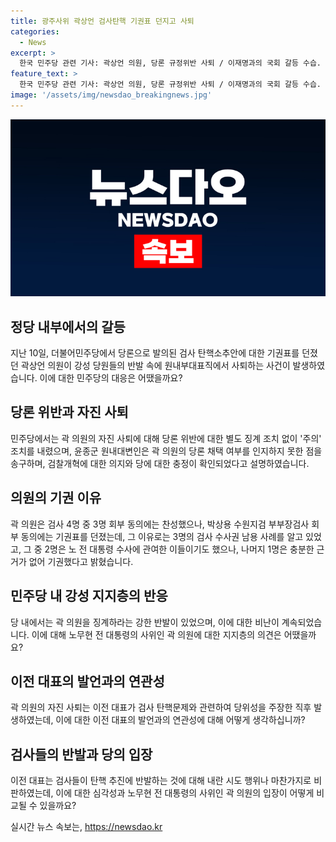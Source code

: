 ```yaml
---
title: 광주사위 곽상언 검사탄핵 기권표 던지고 사퇴
categories:
  - News
excerpt: >
  한국 민주당 관련 기사: 곽상언 의원, 당론 규정위반 사퇴 / 이재명과의 국회 갈등 수습. 검사 탄핵 문제로 곽 의원의 자진 사퇴 발표. 노무현 전 대통령 사위로 알려진 곽 의원, 이재명에 대한 검사 탄핵소추안 표결에서 의원 총회에서의 입장과 다르게 회부 동의에 기권표를 던져 논란이 된 바 있었다. 이에 민주당은 곽 의원의 자진 사퇴에 대해 주의 조치를 내린 상태. 이에 대한 곽 의원의 본인 입장과 당 내부의 반응 등이 논의되고 있는 상황.
feature_text: >
  한국 민주당 관련 기사: 곽상언 의원, 당론 규정위반 사퇴 / 이재명과의 국회 갈등 수습. 검사 탄핵 문제로 곽 의원의 자진 사퇴 발표. 노무현 전 대통령 사위로 알려진 곽 의원, 이재명에 대한 검사 탄핵소추안 표결에서 의원 총회에서의 입장과 다르게 회부 동의에 기권표를 던져 논란이 된 바 있었다. 이에 민주당은 곽 의원의 자진 사퇴에 대해 주의 조치를 내린 상태. 이에 대한 곽 의원의 본인 입장과 당 내부의 반응 등이 논의되고 있는 상황.
image: '/assets/img/newsdao_breakingnews.jpg'
---
```


<p><img src="/assets/img/newsdao_breakingnews.jpg" alt="flaretime 속보" /></p>

<h2 data-ke-size="size26">정당 내부에서의 갈등</h2>

<p data-ke-size="size16">지난 10일, 더불어민주당에서 당론으로 발의된 검사 탄핵소추안에 대한 기권표를 던졌던 곽상언 의원이 강성 당원들의 반발 속에 원내부대표직에서 사퇴하는 사건이 발생하였습니다. 이에 대한 민주당의 대응은 어땠을까요?</p>

<h2 data-ke-size="size26">당론 위반과 자진 사퇴</h2>

<p data-ke-size="size16">민주당에서는 곽 의원의 자진 사퇴에 대해 당론 위반에 대한 별도 징계 조치 없이 '주의' 조치를 내렸으며, 윤종군 원내대변인은 곽 의원의 당론 채택 여부를 인지하지 못한 점을 송구하며, 검찰개혁에 대한 의지와 당에 대한 충정이 확인되었다고 설명하였습니다.</p>

<h2 data-ke-size="size26">의원의 기권 이유</h2>

<p data-ke-size="size16">곽 의원은 검사 4명 중 3명 회부 동의에는 찬성했으나, 박상용 수원지검 부부장검사 회부 동의에는 기권표를 던졌는데, 그 이유로는 3명의 검사 수사권 남용 사례를 알고 있었고, 그 중 2명은 노 전 대통령 수사에 관여한 이들이기도 했으나, 나머지 1명은 충분한 근거가 없어 기권했다고 밝혔습니다.</p>

<h2 data-ke-size="size26">민주당 내 강성 지지층의 반응</h2>

<p data-ke-size="size16">당 내에서는 곽 의원을 징계하라는 강한 반발이 있었으며, 이에 대한 비난이 계속되었습니다. 이에 대해 노무현 전 대통령의 사위인 곽 의원에 대한 지지층의 의견은 어땠을까요?</p>

<h2 data-ke-size="size26">이전 대표의 발언과의 연관성</h2>

<p data-ke-size="size16">곽 의원의 자진 사퇴는 이전 대표가 검사 탄핵문제와 관련하여 당위성을 주장한 직후 발생하였는데, 이에 대한 이전 대표의 발언과의 연관성에 대해 어떻게 생각하십니까?</p>

<h2 data-ke-size="size26">검사들의 반발과 당의 입장</h2>

<p data-ke-size="size16">이전 대표는 검사들이 탄핵 추진에 반발하는 것에 대해 내란 시도 행위나 마찬가지로 비판하였는데, 이에 대한 심각성과 노무현 전 대통령의 사위인 곽 의원의 입장이 어떻게 비교될 수 있을까요?</p>
실시간 뉴스 속보는, <a href="https://newsdao.kr" rel="dofollow">https://newsdao.kr</a>


